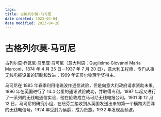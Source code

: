 ```yaml
---
tags:
title: 古格列尔莫·马可尼
date created: 2023-04-04
date modified: 2023-04-26
---
```


# 古格列尔莫·马可尼

古列尔莫·乔瓦尼·马里亚·马可尼（意大利语：Guglielmo Giovanni Maria Marconi，1874 年 4 月 25 日－1937 年 7 月 20 日），意大利工程师，专门从事无线电报设备的研制和改进；1909 年诺贝尔物理学奖得主。

马可尼在 1895 年春季利用电磁波作通信试验，但是向意大利政府请求资助未果。1896 年在英国进行了 14.4 公里的通讯试验成功，并取得专利。1897 年起又进行了一系列的无线电通信实验，他在伦敦成立马可尼无线电报公司。1901 年 12 月 12 日，马可尼的研究小组，在纽芬兰接收到从英国发送出来的第一个横跨大西洋的无线电信号。1924 年受封为侯爵，成为贵族。1932 年发现高频波。
